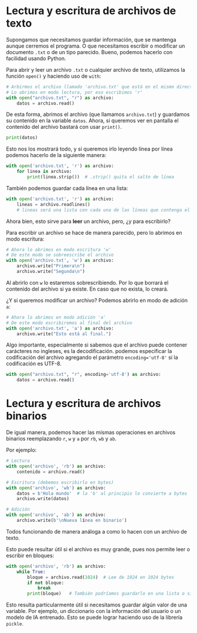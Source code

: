 # Lectura y escritura de archivos de texto

Supongamos que necesitamos guardar información, que se mantenga aunque cerremos el programa. O que necesitamos escribir o modificar un documento `.txt` o de un tipo parecido. Bueno, podemos hacerlo con facilidad usando Python.

Para abrir y leer un archivo `.txt` o cualquier archivo de texto, utilizamos la función `open()` y haciendo uso de `with`:
```python
# Arbirmos el archivo llamado 'archivo.txt' que está en el mismo directorio que el main.py
# Lo abrimos en modo lectura, por eso escribimos 'r'
with open("archivo.txt", "r") as archivo:
    datos = archivo.read()
```
De esta forma, abrimos el archivo (que llamamos `archivo.txt`) y guardamos su contenido en la variable `datos`. Ahora, si queremos ver en pantalla el contenido del archivo bastará con usar `print()`.
```python
print(datos)
```
Esto nos los mostrará todo, y si queremos irlo leyendo línea por línea podemos hacerlo de la siguiente manera:
```python
with open('archivo.txt', 'r') as archivo:
    for linea in archivo:
        print(linea.strip())  # .strip() quita el salto de línea
```
También podemos guardar cada línea en una lista:
```python
with open('archivo.txt', 'r') as archivo:
    lineas = archivo.readlines()
    # lineas será una lista con cada una de las líneas que contenga el archivo
```
Ahora bien, esto sirve para **leer** un archivo, pero, ¿y para escribirlo?

Para escribir un archivo se hace de manera parecido, pero lo abrimos en modo escritura:
```python
# Ahora lo abrimos en modo escritura 'w'
# De este modo se sobreescribe el archivo
with open('archivo.txt', 'w') as archivo:
    archivo.write("Primera\n")
    archivo.write("Segunda\n")
```
Al abrirlo con `w` lo estaremos sobrescribiendo. Por lo que borrará el contenido del archivo si ya existe. En caso que no exista, lo creará.

¿Y si queremos modificar un archivo? Podemos abrirlo en modo de adición `a`:
```python
# Ahora lo abrimos en modo adición 'a'
# De este modo escribiremos al final del archivo
with open('archivo.txt', 'a') as archivo:
    archivo.write("Esto está al final.")
```

Algo importante, especialmente si sabemos que el archivo puede contener carácteres no ingleses, es la decodificación. podemos especificar la codificación del archivo agregando el parámetro `encoding='utf-8'` si la codificación es UTF-8.
```python
with open("archivo.txt", "r", encoding='utf-8') as archivo:
    datos = archivo.read()
```

# Lectura y escritura de archivos binarios
De igual manera, podemos hacer las mísmas operaciones en archivos binarios reemplazando `r`, `w` y `a` por `rb`, `wb` y `ab`.

Por ejemplo:
```python
# Lectura
with open('archivo', 'rb') as archivo:
    contenido = archivo.read()

# Escritura (debemos escribirlo en bytes)
with open('archivo', 'wb') as archivo:
    datos = b'Hola mundo'  # la 'b' al principio lo convierte a bytes
    archivo.write(datos)

# Adición
with open('archivo', 'ab') as archivo:
    archivo.write(b'\nNueva línea en binario')
```

Todos funcionando de manera análoga a como lo hacen con un archivo de texto.

Esto puede resultar útil si el archivo es muy grande, pues nos permite leer o escribir en bloques:
```python
with open('archivo', 'rb') as archivo:
    while True:
        bloque = archivo.read(1024)  # Lee de 1024 en 1024 bytes
        if not bloque:
            break
        print(bloque)   # También podríamos guardarlo en una lista o similar en lugar de imprimierlo
```

Esto resulta particularmente útil si necesitamos guardar algún valor de una variable. Por ejemplo, un diccionario con la información del usuario o un modelo de IA entrenado. Esto se puede lograr haciendo uso de la librería `pickle`.